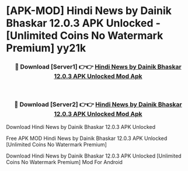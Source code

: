 # [APK-MOD] Hindi News by Dainik Bhaskar 12.0.3 APK Unlocked - [Unlimited Coins No Watermark Premium] yy21k



<div align="center">
<h3>🔴 Download [Server1] 👉👉 <a href="https://momento.my/?title=Hindi_News_by_Dainik_Bhaskar_12.0.3_APK_Unlocked">Hindi News by Dainik Bhaskar 12.0.3 APK Unlocked Mod Apk</a></h3><br>

<h3>🔴 Download [Server2] 👉👉 <a href="https://momento.my/?title=Hindi_News_by_Dainik_Bhaskar_12.0.3_APK_Unlocked">Hindi News by Dainik Bhaskar 12.0.3 APK Unlocked Mod Apk</a></h3>
</div>



Download Hindi News by Dainik Bhaskar 12.0.3 APK Unlocked 

Free APK MOD Hindi News by Dainik Bhaskar 12.0.3 APK Unlocked [Unlimited Coins No Watermark Premium]

Download Hindi News by Dainik Bhaskar 12.0.3 APK Unlocked [Unlimited Coins No Watermark Premium] Mod For Android
